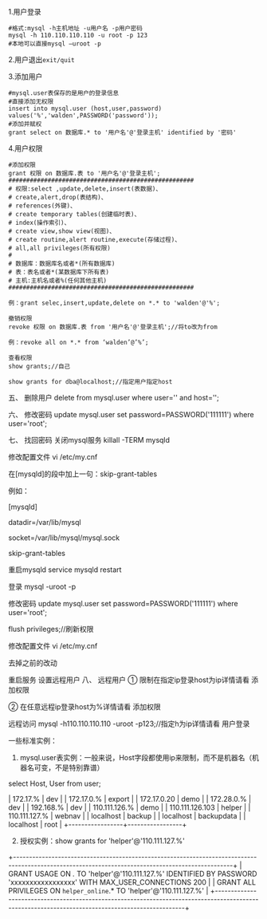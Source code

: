 1.用户登录
```
#格式:mysql -h主机地址 -u用户名 -p用户密码
mysql -h 110.110.110.110 -u root -p 123
#本地可以直接mysql –uroot -p
```
2.用户退出`exit/quit`

3.添加用户
```
#mysql.user表保存的是用户的登录信息
#直接添加无权限
insert into mysql.user (host,user,password) values('%','walden',PASSWORD('password'));
#添加并赋权
grant select on 数据库.* to '用户名'@'登录主机' identified by '密码'
```
4.用户权限
```
#添加权限
grant 权限 on 数据库.表 to '用户名'@'登录主机';
####################################################
# 权限:select ,update,delete,insert(表数据)、
# create,alert,drop(表结构)、
# references(外键)、
# create temporary tables(创建临时表)、
# index(操作索引)、
# create view,show view(视图)、
# create routine,alert routine,execute(存储过程)、
# all,all privileges(所有权限)
# 
# 数据库：数据库名或者*(所有数据库)
# 表：表名或者*(某数据库下所有表)
# 主机:主机名或者%(任何其他主机)
####################################################

例：grant selec,insert,update,delete on *.* to 'walden'@'%';

撤销权限
revoke 权限 on 数据库.表 from '用户名'@'登录主机';//将to改为from

例：revoke all on *.* from ‘walden’@’%’;

查看权限
show grants;//自己

show grants for dba@localhost;//指定用户指定host
```
五、        删除用户
delete from mysql.user where user='' and host='';

六、        修改密码
update mysql.user set password=PASSWORD('111111') where user='root';

七、        找回密码
关闭mysql服务
killall -TERM mysqld

修改配置文件
vi /etc/my.cnf

在[mysqld]的段中加上一句：skip-grant-tables

例如：

[mysqld]

datadir=/var/lib/mysql

socket=/var/lib/mysql/mysql.sock

skip-grant-tables

重启mysqld
service mysqld restart

登录
mysql -uroot -p

修改密码
update mysql.user set password=PASSWORD('111111') where user='root';

flush privileges;//刷新权限

修改配置文件
 vi /etc/my.cnf

去掉之前的改动

重启服务
设置远程用户
八、        远程用户
①     限制在指定ip登录host为ip详情请看 添加权限

②     在任意远程ip登录host为%详情请看 添加权限

远程访问
mysql -h110.110.110.110 -uroot -p123;//指定h为ip详情请看 用户登录

 

 

一些标准实例：

1. mysql.user表实例：一般来说，Host字段都使用ip来限制，而不是机器名（机器名可变，不是特别靠谱）

select Host, User from user;

| 172.17.% | dev | 
| 172.17.0.% | export | 
| 172.17.0.20 | demo | 
| 172.28.0.% | dev | 
| 192.168.% | dev | 
| 110.111.126.% | demo | 
| 110.111.126.103 | helper          | 
| 110.111.127.% | webnav    | 
| localhost | backup | 
| localhost | backupdata | 
| localhost | root | 
+-----------------+-----------------+

2. 授权实例：show grants for 'helper'@'110.111.127.%'

+--------------------------------------------------------------------------------------------------------------------------------------------------+
| GRANT USAGE ON *.* TO 'helper'@'110.111.127.%' IDENTIFIED BY PASSWORD 'xxxxxxxxxxxxxxxxx' WITH MAX_USER_CONNECTIONS 200 | 
| GRANT ALL PRIVILEGES ON `helper_online`.* TO 'helper'@'110.111.127.%' | 
+--------------------------------------------------------------------------------------------------------------------------------------------------+